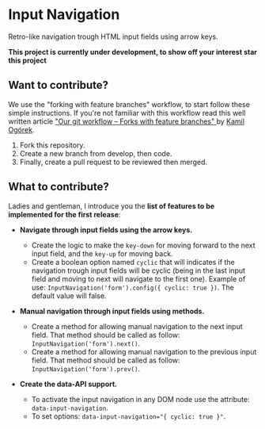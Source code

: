 Input Navigation
================

Retro-like navigation trough HTML input fields using arrow keys.

**This project is currently under development, to show off your interest star this project**

Want to contribute?
-------------------

We use the "forking with feature branches" workflow, to start follow these simple instructions. If you're not familiar with this workflow read this well written article ["Our git workflow – Forks with feature branches" ](http://x-team.com/2013/09/our-git-workflow-forks-with-feature-branches/) by [Kamil Ogórek](https://github.com/kamilogorek).

 1. Fork this repository.
 2. Create a new branch from develop, then code.
 3. Finally, create a pull request to be reviewed then merged.

What to contribute?
-------------------

Ladies and gentleman, I introduce you the **list of features to be implemented for the first release**:

 - **Navigate through input fields using the arrow keys.**
    - Create the logic to make the `key-down` for moving forward to the next input field, and the `key-up` for moving back.
    - Create a boolean option named `cyclic` that will indicates if the navigation trough input fields will be cyclic (being in the last input field and moving to next will navigate to the first one). Example of use: `InputNavigation('form').config({ cyclic: true })`. The default value will false.
    
 - **Manual navigation through input fields using methods.**
 	- Create a method for allowing manual navigation to the next input field. That method should be called as follow: `InputNavigation('form').next()`.
    - Create a method for allowing manual navigation to the previous input field. That method should be called as follow: `InputNavigation('form').prev()`.

 - **Create the data-API support.**
    - To activate the input navigation in any DOM node use the attribute: `data-input-navigation`.
    - To set options: `data-input-navigation="{ cyclic: true }"`.
